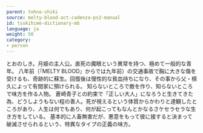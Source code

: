 ```yaml
---
parent: tohno-shiki
source: melty-blood-act-cadenza-ps2-manual
id: tsukihime-dictionary-mb
language: ja
weight: 50
category:
- person
---
```


とおのしき。月姫の主人公。直死の魔眼という異常を持つ、極めて一般的な青年。
八年前（『MELTY BLOOD』からでは九年前）の交通事故で胸に大きな傷を受けるも、奇跡的に蘇生。回復後は慢性的な貧血持ちになり、その事から父・槙久によって有間家に預けられる。
知らないところで敵を作り、知らないところで味方を作る人物。
蒼崎青子との約束で「正しい大人」になろうと生きてきた為、どうしようもない程の善人。死が視えるという体質からかわりと達観したところがあり、人生は何でもあり、何が起こってもなんとかなるさケセラセラな生き方をしている。
基本的に人畜無害だが、悪意をもって彼に接すると決まって破滅させられるという、特異なタイプの正義の味方。
